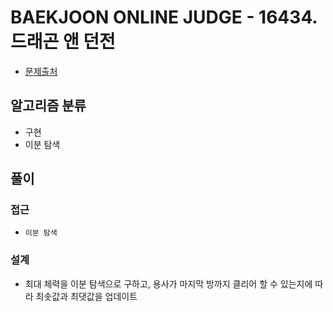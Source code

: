 # BAEKJOON ONLINE JUDGE - 16434. 드래곤 앤 던전

- [문제출처](https://www.acmicpc.net/problem/16434 '16434. 드래곤 앤 던전')

## 알고리즘 분류

- 구현
- 이분 탐색

## 풀이

### 접근

- `이분 탐색`

### 설계

- 최대 체력을 이분 탐색으로 구하고, 용사가 마지막 방까지 클리어 할 수 있는지에 따라 최솟값과 최댓값을 업데이트
